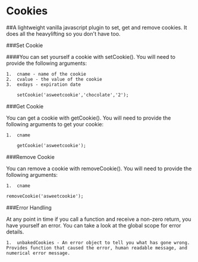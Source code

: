 Cookies
========

##A lightweight vanilla javascript plugin to set, get and remove cookies. It does all the heavylifting so you don't have too.

###Set Cookie

####You can set yourself a cookie with setCookie(). You will need to provide the following arguments:

	1.	cname - name of the cookie
	2.	cvalue - the value of the cookie
	3.	exdays - expiration date

```html
	setCookie('asweetcookie','chocolate','2');
```

###Get Cookie

You can get a cookie with getCookie(). You will need to provide the following arguments to get your cookie:

	1.	cname

```html
	getCookie('asweetcookie');
```

###Remove Cookie

You can remove a cookie with removeCookie(). You will need to provide the following arguments:

	1.	cname

```html
removeCookie('asweetcookie');
```

###Error Handling

At any point in time if you call a function and receive a non-zero return, you have yourself an error. You can take a look at the global scope for error details.

	1.	unbakedCookies - An error object to tell you what has gone wrong. Provides function that caused the error, human readable message, and numerical error message.